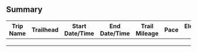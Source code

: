 ## Summary

| Trip Name | Trailhead  | Start Date/Time  | End Date/Time  | Trail Mileage  | Pace | Elevation Gain |
|---|---|---|---|---|---|---|
|   |   |   |   |   |   |   |
|   |   |   |   |   |   |   |
|   |   |   |   |   |   |   |
